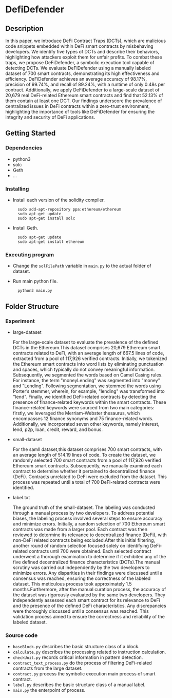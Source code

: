 # DefiDefender



## Description


In this paper, we introduce DeFi Contract Traps (DCTs), which are malicious code snippets embedded within DeFi smart contracts by misbehaving developers. We identify five types of DCTs and describe their behaviors, highlighting how attackers exploit them for unfair profits. To combat these traps, we propose DeFiDefender, a symbolic execution tool capable of detecting DCTs. We evaluate DeFiDefender using a manually labeled dataset of 700 smart contracts, demonstrating its high effectiveness and efficiency. DeFiDefender achieves an average accuracy of 98.17%, precision of 99.74%, and recall of 89.24%, with a runtime of only 0.48s per contract. Additionally, we apply DeFiDefender to a large-scale dataset of 20,679 real DeFi-related Ethereum smart contracts and find that 52.13% of them contain at least one DCT. Our findings underscore the prevalence of centralized issues in DeFi contracts within a zero-trust environment, highlighting the importance of tools like DeFiDefender for ensuring the integrity and security of DeFi applications.


## Getting Started

### Dependencies

* python3
* solc
* Geth
* ...


### Installing

* Install each version of the solidity compiler.

        sudo add-apt-repository ppa:ethereum/ethereum
        sudo apt-get update
        sudo apt-get install solc
* Install Geth.

        sudo apt-get update
        sudo apt-get install ethereum

### Executing program
    
* Change the `solFilePath` variable in `main.py` to the actual folder of dataset.
* Run main python file.

        python3 main.py

## Folder Structure

### Experiment

* large-dataset 

    For the large-scale dataset to evaluate the prevalence of the defined DCTs in the Ethereum.This dataset comprises 20,679 Ethereum smart contracts related to DeFi, with an average length of 667.5 lines of code, extracted from a pool of 117,926 verified contracts. Initially, we tokenized the Ethereum smart  contracts into word lists by eliminating punctuation and spaces, which typically do not convey meaningful information. Subsequently, we segmented the words based on Camel Casing rules. For instance, the term "moneyLending" was segmented into "money" and "Lending". Following segmentation, we stemmed the words using Porter’s stemmer, wherein, for example, "lending" was transformed into "lend". Finally, we identified DeFi-related contracts by detecting the presence of finance-related keywords within the smart contracts. These finance-related keywords were sourced from two main categories: firstly, we leveraged the Merriam-Webster thesaurus, which encompasses 12 finance synonyms and 75 finance-related words. Additionally, we incorporated seven other keywords, namely interest, lend, p2p, loan, credit, reward, and bonus.

* small-dataset

    For the samll dataset,this dataset comprises 700 smart contracts, with an average length of 514.19 lines of code.  To create the dataset, we randomly selected 700 smart contracts from a pool of 117,926 verified Ethereum smart contracts. Subsequently, we manually examined each contract to determine whether it pertained to decentralized finance (DeFi). Contracts unrelated to DeFi were excluded from the dataset. This process was repeated until a total of 700 DeFi-related contracts were identified.

* label.txt

    The ground truth of the small-dataset. The labeling was conducted through a manual process by two developers. To address potential biases, the labeling process involved several steps to ensure accuracy and minimize errors. Initially, a random selection of 700 Ethereum smart contracts was made from a larger pool. Each contract was then reviewed to determine its relevance to decentralized finance (DeFi), with non-DeFi related contracts being excluded.After this initial filtering, another round of random selection focused solely on identifying DeFi-related contracts until 700 were obtained. Each selected contract underwent a thorough examination to determine if it exhibited any of the five defined decentralized finance characteristics (DCTs).The manual scrutiny was carried out independently by the two developers to minimize errors. Any disparities in their findings were discussed until a consensus was reached, ensuring the correctness of the labeled dataset. This meticulous process took approximately 1.5 months.Furthermore, after the manual curation process, the accuracy of the dataset was rigorously evaluated by the same two developers. They independently assessed each smart contract for its relevance to DeFi and the presence of the defined DeFi characteristics. Any discrepancies were thoroughly discussed until a consensus was reached. This validation process aimed to ensure the correctness and reliability of the labeled dataset.

### Source code
* `baseBlock.py` describes the basic structure class of a block.
* `calculate.py` describes the processing related to instruction calculation.
* `checkUnit.py` records critical information in pattern detection.
* `contract_text_process.py` do the process of filtering DeFi-related contracts from the large dataset.
* `contract.py` process the symbolic execution main process of smart contract.
* `label.py` describes the basic structure class of a manual label.
* `main.py` the enterpoint of process.

